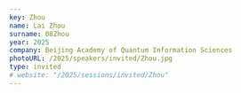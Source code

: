 ```yaml
---
key: Zhou
name: Lai Zhou
surname: 08Zhou
year: 2025
company: Beijing Academy of Quantum Information Sciences
photoURL: /2025/speakers/invited/Zhou.jpg
type: invited
# website: "/2025/sessions/invited/Zhou"
---
```


